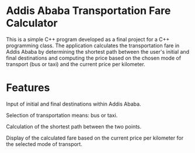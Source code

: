 # Addis Ababa Transportation Fare Calculator
This is a simple C++ program developed as a final project for a C++ programming class. The application calculates the transportation fare in Addis Ababa by determining the shortest path between the user's initial and final destinations and computing the price based on the chosen mode of transport (bus or taxi) and the current price per kilometer.

# Features
Input of initial and final destinations within Addis Ababa.

Selection of transportation means: bus or taxi.

Calculation of the shortest path between the two points.

Display of the calculated fare based on the current price per kilometer for the selected mode of transport.
